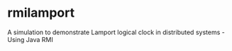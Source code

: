 # rmilamport
A simulation to demonstrate Lamport logical clock in distributed systems - Using Java RMI
